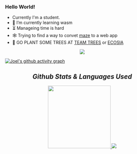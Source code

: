 ### Hello World!


- Currently I'm a student.
- 🌱 I’m currently learning wasm
- ⏳ Manageing time is hard
- 🕸 Trying to find a way to convet [maze](https://github.com/Joel-Nickson/Maze-in-java) to a web app
- 🌱 GO PLANT SOME TREES AT [TEAM TREES](https://teamtrees.org/) or [ECOSIA](https://www.ecosia.org/)


<p align="center">
  <a href="https://twitter.com/JoelNickson5"><img target="_blank" src="https://img.shields.io/twitter/url?logo=twitter&logoColor=white&style=for-the-badge&url=https%3A%2F%2Ftwitter.com%2FJoelNickson5"/></a> 
  <!--<a href="https://vyvy-vi.github.io/portfolio"><img target="_blank" src="https://img.shields.io/badge/-I%27m_craving_for_open_source-green?style=for-the-badge&logo=github&logoColor=black"/></a> -->
</p>


[![Joel's github activity graph](https://activity-graph.herokuapp.com/graph?username=Joel-Nickson&theme=react-dark&area=true&hide_border=true)](https://github.com/ashutosh00710/github-readme-activity-graph)


<h2 align='center'><i>Github Stats & Languages Used</i></h2>
<p align="center">
  <a href="https://github.com/Ashutosh00710/Ashutosh00710">
    <img src="https://github-readme-stats.vercel.app/api?username=Joel-Nickson&count_private=true&show_icons=true&theme=vue-dark&hide_border=true" height="205">
  </a>
<a href="https://github.com/Ashutosh00710/Ashutosh00710">
  <img src="https://github-readme-stats.vercel.app/api/top-langs/?username=Joel-Nickson&hide=css,html&title_color=ffffff&text_color=ffffff&icon_color=2bbc8a&theme=vue-dark&hide_border=true" />
</a>
</p>




<!--
---
<details>
  <summary>:zap: My Activity:</summary>
 -->
<!--START_SECTION:waka-->
<!--
**I'm a Night 🦉** 

```text
🌞 Morning    6 commits      █████░░░░░░░░░░░░░░░░░░░░   21.43% 
🌆 Daytime    5 commits      ████░░░░░░░░░░░░░░░░░░░░░   17.86% 
🌃 Evening    2 commits      █░░░░░░░░░░░░░░░░░░░░░░░░   7.14% 
🌙 Night      15 commits     █████████████░░░░░░░░░░░░   53.57%

```
📅 **I'm Most Productive on Sunday** 

```text
Monday       4 commits      ███░░░░░░░░░░░░░░░░░░░░░░   14.29% 
Tuesday      3 commits      ██░░░░░░░░░░░░░░░░░░░░░░░   10.71% 
Wednesday    1 commits      █░░░░░░░░░░░░░░░░░░░░░░░░   3.57% 
Thursday     3 commits      ██░░░░░░░░░░░░░░░░░░░░░░░   10.71% 
Friday       1 commits      █░░░░░░░░░░░░░░░░░░░░░░░░   3.57% 
Saturday     5 commits      ████░░░░░░░░░░░░░░░░░░░░░   17.86% 
Sunday       11 commits     █████████░░░░░░░░░░░░░░░░   39.29%

```


📊 **This Week I Spent My Time On** 

```text
🔥 Editors: 
Vim                      14 hrs 30 mins      █████████████████████████   99.83% 
VS Code                  1 min               ░░░░░░░░░░░░░░░░░░░░░░░░░   0.17%

🐱‍💻 Projects: 
TearDrops                7 hrs 52 mins       █████████████░░░░░░░░░░░░   54.22% 
TEC-Discord-Oauth2       3 hrs 25 mins       ██████░░░░░░░░░░░░░░░░░░░   23.52% 
Unknown Project          1 hr 2 mins         █░░░░░░░░░░░░░░░░░░░░░░░░   7.12% 
Discord-Invite-watcher   54 mins             █░░░░░░░░░░░░░░░░░░░░░░░░   6.21% 
discord-rpc              22 mins             ░░░░░░░░░░░░░░░░░░░░░░░░░   2.61%

```

-->
<!--END_SECTION:waka-->
</details>
